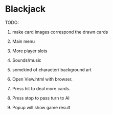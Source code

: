 # Blackjack
TODO: 
1. make card images correspond the drawn cards
2. Main menu
3. More player slots
4. Sounds/music
5. somekind of character/ background art

1. Open View.html with browser.
2. Press hit to deal more cards.
3. Press stop to pass turn to AI
4. Popup will show game result

